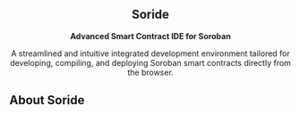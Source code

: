 <p align="center">
  <h2 align="center">Soride</h2>
  <p align="center"><b>Advanced Smart Contract IDE for Soroban</b></p>
  <p align="center">A streamlined and intuitive integrated development environment tailored for developing, compiling, and deploying Soroban smart contracts directly from the browser.</p>
</p>

## About Soride
